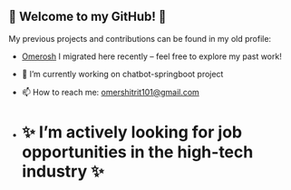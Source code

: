 
## 👋 Welcome to my GitHub! 👋

My previous projects and contributions can be found in my old profile:
- [Omerosh](https://github.com/Omerosh)
I migrated here recently – feel free to explore my past work!

- 🔭 I’m currently working on chatbot-springboot project
- 📫 How to reach me: omershitrit101@gmail.com
- ✨ I’m actively looking for job opportunities in the high-tech industry ✨
  =

  

